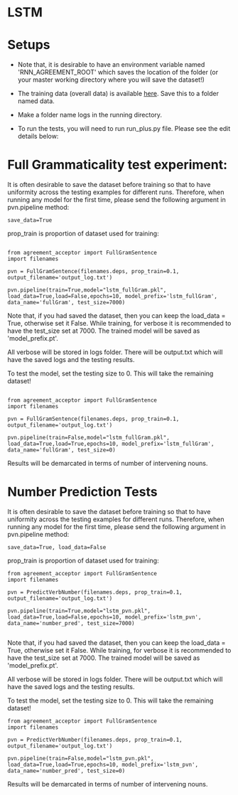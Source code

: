 # LSTM

# Setups

* Note that, it is desirable to have an environment variable named 'RNN_AGREEMENT_ROOT' which saves the location of the folder (or your master working directory where you will save the dataset!) 

* The training data (overall data) is available [here](http://tallinzen.net/media/rnn_agreement/agr_50_mostcommon_10K.tsv.gz). Save this to a folder named data. 

* Make a folder name logs in the running directory. 

* To run the tests, you will need to run run_plus.py file. Please see the edit details below:

# Full Grammaticality test experiment:

It is often desirable to save the dataset before training so that to have uniformity across the testing examples for different runs. Therefore, when running any model for the first time, please send the following argument in pvn.pipeline method:

```
save_data=True
```

prop_train is proportion of dataset used for training:

```

from agreement_acceptor import FullGramSentence
import filenames

pvn = FullGramSentence(filenames.deps, prop_train=0.1, output_filename='output_log.txt')

pvn.pipeline(train=True,model="lstm_fullGram.pkl", load_data=True,load=False,epochs=10, model_prefix='lstm_fullGram', data_name='fullGram', test_size=7000)

```

Note that, if you had saved the dataset, then you can keep the load_data = True, otherwise set it False. While training, for verbose it is recommended to have the test_size set at 7000. The trained model will be saved as 'model_prefix.pt'. 

All verbose will be stored in logs folder. There will be output.txt which will have the saved logs and the testing results. 


To test the model, set the testing size to 0. This will take the remaining dataset!

```

from agreement_acceptor import FullGramSentence
import filenames

pvn = FullGramSentence(filenames.deps, prop_train=0.1, output_filename='output_log.txt')

pvn.pipeline(train=False,model="lstm_fullGram.pkl", load_data=True,load=True,epochs=10, model_prefix='lstm_fullGram', data_name='fullGram', test_size=0)

```

Results will be demarcated in terms of number of intervening nouns. 

# Number Prediction Tests


It is often desirable to save the dataset before training so that to have uniformity across the testing examples for different runs. Therefore, when running any model for the first time, please send the following argument in pvn.pipeline method:

```
save_data=True, load_data=False
```

prop_train is proportion of dataset used for training:

```
from agreement_acceptor import FullGramSentence
import filenames

pvn = PredictVerbNumber(filenames.deps, prop_train=0.1, output_filename='output_log.txt')

pvn.pipeline(train=True,model="lstm_pvn.pkl", load_data=True,load=False,epochs=10, model_prefix='lstm_pvn', data_name='number_pred', test_size=7000)


```

Note that, if you had saved the dataset, then you can keep the load_data = True, otherwise set it False. While training, for verbose it is recommended to have the test_size set at 7000. The trained model will be saved as 'model_prefix.pt'. 

All verbose will be stored in logs folder. There will be output.txt which will have the saved logs and the testing results. 


To test the model, set the testing size to 0. This will take the remaining dataset!

```
from agreement_acceptor import FullGramSentence
import filenames

pvn = PredictVerbNumber(filenames.deps, prop_train=0.1, output_filename='output_log.txt')

pvn.pipeline(train=False,model="lstm_pvn.pkl", load_data=True,load=True,epochs=10, model_prefix='lstm_pvn', data_name='number_pred', test_size=0)

```

Results will be demarcated in terms of number of intervening nouns. 
